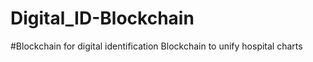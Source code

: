 # Digital_ID-Blockchain
#Blockchain for digital identification
Blockchain to unify hospital charts


